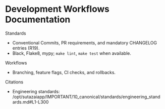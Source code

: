 # Development Workflows Documentation

Standards
- Conventional Commits, PR requirements, and mandatory CHANGELOG entries (R19).
- Black, Flake8, mypy; `make lint`, `make test` when available.

Workflows
- Branching, feature flags, CI checks, and rollbacks.

Citations
- Engineering standards: /opt/sutazaiapp/IMPORTANT/10_canonical/standards/engineering_standards.md#L1-L300

